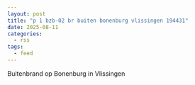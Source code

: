 ```yaml
---
layout: post
title: "p 1 bzb-02 br buiten bonenburg vlissingen 194431"
date: 2025-08-11
categories: 
  - rss
tags: 
  - feed
---
```


Buitenbrand op Bonenburg in Vlissingen
